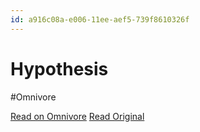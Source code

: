 ```yaml
---
id: a916c08a-e006-11ee-aef5-739f8610326f
---
```


# Hypothesis
#Omnivore

[Read on Omnivore](https://omnivore.app/me/hypothesis-18e300a6193)
[Read Original](https://hypothes.is/a/PBbCzOACEe63uH9hr9-M8Q)

